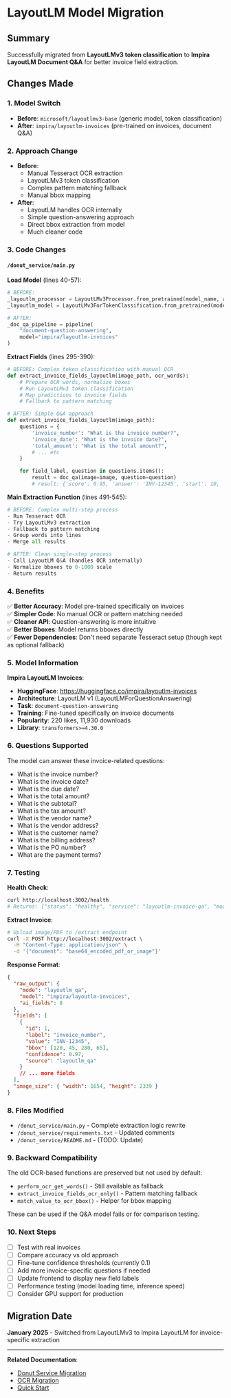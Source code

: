 # LayoutLM Model Migration

## Summary

Successfully migrated from **LayoutLMv3 token classification** to **Impira LayoutLM Document Q&A** for better invoice field extraction.

## Changes Made

### 1. Model Switch

- **Before**: `microsoft/layoutlmv3-base` (generic model, token classification)
- **After**: `impira/layoutlm-invoices` (pre-trained on invoices, document Q&A)

### 2. Approach Change

- **Before**:
  - Manual Tesseract OCR extraction
  - LayoutLMv3 token classification
  - Complex pattern matching fallback
  - Manual bbox mapping
- **After**:
  - LayoutLM handles OCR internally
  - Simple question-answering approach
  - Direct bbox extraction from model
  - Much cleaner code

### 3. Code Changes

#### `/donut_service/main.py`

**Load Model** (lines 40-57):

```python
# BEFORE:
_layoutlm_processor = LayoutLMv3Processor.from_pretrained(model_name, apply_ocr=False)
_layoutlm_model = LayoutLMv3ForTokenClassification.from_pretrained(model_name)

# AFTER:
_doc_qa_pipeline = pipeline(
    "document-question-answering",
    model="impira/layoutlm-invoices"
)
```

**Extract Fields** (lines 295-390):

```python
# BEFORE: Complex token classification with manual OCR
def extract_invoice_fields_layoutlm(image_path, ocr_words):
    # Prepare OCR words, normalize boxes
    # Run LayoutLMv3 token classification
    # Map predictions to invoice fields
    # Fallback to pattern matching

# AFTER: Simple Q&A approach
def extract_invoice_fields_layoutlm(image_path):
    questions = {
        'invoice_number': "What is the invoice number?",
        'invoice_date': "What is the invoice date?",
        'total_amount': "What is the total amount?",
        # ... etc
    }

    for field_label, question in questions.items():
        result = doc_qa(image=image, question=question)
        # result: {'score': 0.95, 'answer': 'INV-12345', 'start': 10, 'end': 19, 'bbox': [...]}
```

**Main Extraction Function** (lines 491-545):

```python
# BEFORE: Complex multi-step process
- Run Tesseract OCR
- Try LayoutLMv3 extraction
- Fallback to pattern matching
- Group words into lines
- Merge all results

# AFTER: Clean single-step process
- Call LayoutLM Q&A (handles OCR internally)
- Normalize bboxes to 0-1000 scale
- Return results
```

### 4. Benefits

✅ **Better Accuracy**: Model pre-trained specifically on invoices  
✅ **Simpler Code**: No manual OCR or pattern matching needed  
✅ **Cleaner API**: Question-answering is more intuitive  
✅ **Better Bboxes**: Model returns bboxes directly  
✅ **Fewer Dependencies**: Don't need separate Tesseract setup (though kept as optional fallback)

### 5. Model Information

**Impira LayoutLM Invoices**:

- **HuggingFace**: https://huggingface.co/impira/layoutlm-invoices
- **Architecture**: LayoutLM v1 (LayoutLMForQuestionAnswering)
- **Task**: `document-question-answering`
- **Training**: Fine-tuned specifically on invoice documents
- **Popularity**: 220 likes, 11,930 downloads
- **Library**: `transformers>=4.30.0`

### 6. Questions Supported

The model can answer these invoice-related questions:

- What is the invoice number?
- What is the invoice date?
- What is the due date?
- What is the total amount?
- What is the subtotal?
- What is the tax amount?
- What is the vendor name?
- What is the vendor address?
- What is the customer name?
- What is the billing address?
- What is the PO number?
- What are the payment terms?

### 7. Testing

**Health Check**:

```bash
curl http://localhost:3002/health
# Returns: {"status": "healthy", "service": "layoutlm-invoice-qa", "model_loaded": false}
```

**Extract Invoice**:

```bash
# Upload image/PDF to /extract endpoint
curl -X POST http://localhost:3002/extract \
  -H "Content-Type: application/json" \
  -d '{"document": "base64_encoded_pdf_or_image"}'
```

**Response Format**:

```json
{
  "raw_output": {
    "mode": "layoutlm_qa",
    "model": "impira/layoutlm-invoices",
    "ai_fields": 8
  },
  "fields": [
    {
      "id": 1,
      "label": "invoice_number",
      "value": "INV-12345",
      "bbox": [120, 45, 280, 65],
      "confidence": 0.97,
      "source": "layoutlm_qa"
    }
    // ... more fields
  ],
  "image_size": { "width": 1654, "height": 2339 }
}
```

### 8. Files Modified

- `/donut_service/main.py` - Complete extraction logic rewrite
- `/donut_service/requirements.txt` - Updated comments
- `/donut_service/README.md` - (TODO: Update)

### 9. Backward Compatibility

The old OCR-based functions are preserved but not used by default:

- `perform_ocr_get_words()` - Still available as fallback
- `extract_invoice_fields_ocr_only()` - Pattern matching fallback
- `match_value_to_ocr_bbox()` - Helper for bbox mapping

These can be used if the Q&A model fails or for comparison testing.

### 10. Next Steps

- [ ] Test with real invoices
- [ ] Compare accuracy vs old approach
- [ ] Fine-tune confidence thresholds (currently 0.1)
- [ ] Add more invoice-specific questions if needed
- [ ] Update frontend to display new field labels
- [ ] Performance testing (model loading time, inference speed)
- [ ] Consider GPU support for production

## Migration Date

**January 2025** - Switched from LayoutLMv3 to Impira LayoutLM for invoice-specific extraction

---

**Related Documentation**:

- [Donut Service Migration](DONUT_SERVICE_MIGRATION.md)
- [OCR Migration](OCR_MIGRATION.md)
- [Quick Start](QUICK_START.md)
